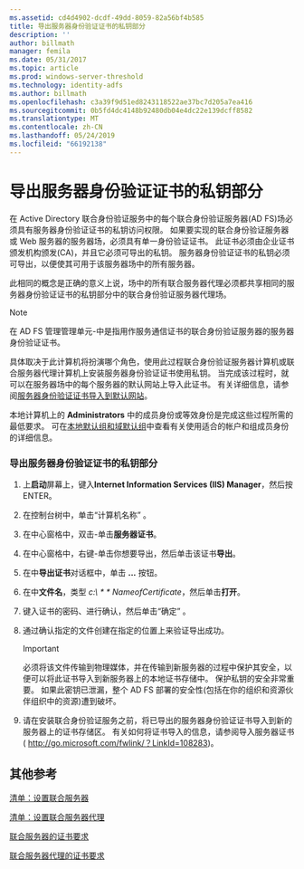 ```yaml
---
ms.assetid: cd4d4902-dcdf-49dd-8059-82a56bf4b585
title: 导出服务器身份验证证书的私钥部分
description: ''
author: billmath
manager: femila
ms.date: 05/31/2017
ms.topic: article
ms.prod: windows-server-threshold
ms.technology: identity-adfs
ms.author: billmath
ms.openlocfilehash: c3a39f9d51ed8243118522ae37bc7d205a7ea416
ms.sourcegitcommit: 0b5fd4dc4148b92480db04e4dc22e139dcff8582
ms.translationtype: MT
ms.contentlocale: zh-CN
ms.lasthandoff: 05/24/2019
ms.locfileid: "66192138"
---
```

# <a name="export-the-private-key-portion-of-a-server-authentication-certificate"></a>导出服务器身份验证证书的私钥部分

在 Active Directory 联合身份验证服务中的每个联合身份验证服务器\(AD FS\)场必须具有服务器身份验证证书的私钥访问权限。 如果要实现的联合身份验证服务器或 Web 服务器的服务器场，必须具有单一身份验证证书。 此证书必须由企业证书颁发机构颁发\(CA\)，并且它必须可导出的私钥。 服务器身份验证证书的私钥必须可导出，以便使其可用于该服务器场中的所有服务器。  
  
此相同的概念是正确的意义上说，场中的所有联合服务器代理必须都共享相同的服务器身份验证证书的私钥部分中的联合身份验证服务器代理场。  
  
> [!NOTE]  
> 在 AD FS 管理管理单元\-中是指用作服务通信证书的联合身份验证服务器的服务器身份验证证书。  
  
具体取决于此计算机将扮演哪个角色，使用此过程联合身份验证服务器计算机或联合服务器代理计算机上安装服务器身份验证证书使用私钥。 当完成该过程时，就可以在服务器场中的每个服务器的默认网站上导入此证书。 有关详细信息，请参阅[服务器身份验证证书导入到默认网站](Import-a-Server-Authentication-Certificate-to-the-Default-Web-Site.md)。  
  
本地计算机上的 **Administrators** 中的成员身份或等效身份是完成这些过程所需的最低要求。  可在[本地默认组和域默认组](https://go.microsoft.com/fwlink/?LinkId=83477)中查看有关使用适合的帐户和组成员身份的详细信息。   
  
### <a name="to-export-the-private-key-portion-of-a-server-authentication-certificate"></a>导出服务器身份验证证书的私钥部分  
  
1.  上**启动**屏幕上，键入**Internet Information Services \(IIS\) Manager**，然后按 ENTER。  
  
2.  在控制台树中，单击“计算机名称”  。  
  
3.  在中心窗格中，双击\-单击**服务器证书**。  
  
4.  在中心窗格中，右键\-单击你想要导出，然后单击该证书**导出**。  
  
5.  在中**导出证书**对话框中，单击 **...** 按钮。  
  
6.  在中**文件名**，类型 **c:\\* * * NameofCertificate*，然后单击**打开**。  
  
7.  键入证书的密码、进行确认，然后单击“确定”  。  
  
8.  通过确认指定的文件创建在指定的位置上来验证导出成功。  
  
    > [!IMPORTANT]  
    > 必须将该文件传输到物理媒体，并在传输到新服务器的过程中保护其安全，以便可以将此证书导入到新服务器上的本地证书存储中。 保护私钥的安全非常重要。 如果此密钥已泄漏，整个 AD FS 部署的安全性\(包括在你的组织和资源伙伴组织中的资源\)遭到破坏。  
  
9. 请在安装联合身份验证服务之前，将已导出的服务器身份验证证书导入到新的服务器上的证书存储区。 有关如何将证书导入的信息，请参阅导入服务器证书\( [http:\/\/go.microsoft.com\/fwlink\/？LinkId\=108283](https://go.microsoft.com/fwlink/?LinkId=108283)\)。  
  
## <a name="additional-references"></a>其他参考  
[清单：设置联合服务器](Checklist--Setting-Up-a-Federation-Server.md)  
  
[清单：设置联合服务器代理](Checklist--Setting-Up-a-Federation-Server-Proxy.md)  
  
[联合服务器的证书要求](https://technet.microsoft.com/library/dd807040.aspx)  
  
[联合服务器代理的证书要求](https://technet.microsoft.com/library/dd807054.aspx)  
  

